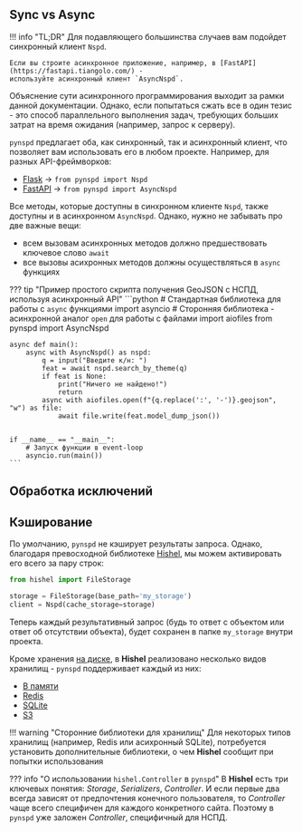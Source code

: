 ## Sync vs Async

!!! info "TL;DR"
    Для подавляющего большинства случаев вам подойдет синхронный клиент `Nspd`.

    Если вы строите асинхронное приложение, например, в [FastAPI](https://fastapi.tiangolo.com/) -
    используйте асинхронный клиент `AsyncNspd`.

Объяснение сути асинхронного программирования выходит за рамки данной документации. Однако, если попытаться сжать все в один тезис - 
это способ параллельного выполнения задач, требующих больших затрат на время ожидания (например, запрос к серверу).

`pynspd` предлагает оба, как синхронный, так и асинхронный клиент, что позволяет вам использовать его в любом проекте. Например, для разных API-фреймворков:

- [Flask](https://flask.palletsprojects.com/en/stable/) -> `from pynspd import Nspd`
- [FastAPI](https://fastapi.tiangolo.com/) -> `from pynspd import AsyncNspd`

Все методы, которые доступны в синхронном клиенте `Nspd`, также доступны и в асинхронном `AsyncNspd`. 
Однако, нужно не забывать про две важные вещи:

- всем вызовам асинхронных методов должно предшествовать ключевое слово `await`
- все вызовы асихронных методов должны осуществляться в `async` функциях

??? tip "Пример простого скрипта получения GeoJSON с НСПД, используя асинхронный API"
    ```python
    # Стандартная библиотека для работы с `async` функциями 
    import asyncio
    # Сторонняя библиотека - асинхронной аналог `open` для работы с файлами
    import aiofiles
    from pynspd import AsyncNspd


    async def main():
        async with AsyncNspd() as nspd:
            q = input("Введите к/н: ")
            feat = await nspd.search_by_theme(q)
            if feat is None:
                print("Ничего не найдено!")
                return
            async with aiofiles.open(f"{q.replace(':', '-')}.geojson", "w") as file:
                await file.write(feat.model_dump_json())


    if __name__ == "__main__":
        # Запуск функции в event-loop
        asyncio.run(main())
    ```

## Обработка исключений

## Кэширование
По умолчанию, `pynspd` не кэширует результаты запроса. 
Однако, благодаря превосходной библиотеке [Hishel](https://hishel.com/), мы можем активировать его всего за пару строк:

```python
from hishel import FileStorage

storage = FileStorage(base_path='my_storage')
client = Nspd(cache_storage=storage)
```

Теперь каждый результативный запрос (будь то ответ с объектом или ответ об отсутствии объекта), будет сохранен в папке `my_storage` внутри проекта.

Кроме хранения [на диске](https://hishel.com/advanced/storages/#filesystem-storage), в **Hishel** реализовано несколько видов хранилищ - `pynspd` поддерживает каждый из них:

- [В памяти](https://hishel.com/advanced/storages/#in-memory-storage)
- [Redis](https://hishel.com/advanced/storages/#redis-storage)
- [SQLite](https://hishel.com/advanced/storages/#sqlite-storage)
- [S3](https://hishel.com/advanced/storages/#aws-s3-storage)

!!! warning "Сторонние библиотеки для хранилищ"
    Для некоторых типов хранилищ (например, Redis или асихронный SQLite), 
    потребуется установить дополнительные библиотеки, о чем **Hishel** сообщит при попытки использования

??? info "О использовании `hishel.Controller` в `pynspd`"
    В **Hishel** есть три ключевых понятия: *Storage*, *Serializers*, *Controller*. 
    И если первые два всегда зависят от предпочтения конечного пользователя, то *Controller* чаще всего специфичен для каждого конкретного сайта.
    Поэтому в `pynspd` уже заложен *Controller*, специфичный для НСПД.